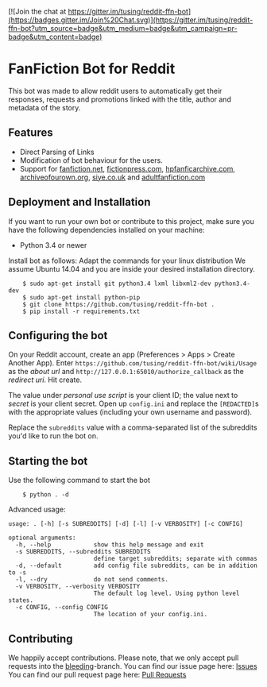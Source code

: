 [![Join the chat at https://gitter.im/tusing/reddit-ffn-bot](https://badges.gitter.im/Join%20Chat.svg)](https://gitter.im/tusing/reddit-ffn-bot?utm_source=badge&utm_medium=badge&utm_campaign=pr-badge&utm_content=badge)

# FanFiction Bot for Reddit
This bot was made to allow reddit users to automatically get
their responses, requests and promotions linked with the title,
author and metadata of the story.

## Features
* Direct Parsing of Links
* Modification of bot behaviour for the users.
* Support for [fanfiction.net][ffn], [fictionpress.com][fp],
  [hpfanficarchive.com][ffa], [archiveofourown.org][ao3], [siye.co.uk][siye] and
  [adultfanfiction.com][aff]

## Deployment and Installation
If you want to run your own bot or contribute to this project, make sure
you have the following dependencies installed on your machine:

* Python 3.4 or newer

Install bot as follows:
Adapt the commands for your linux distribution
We assume Ubuntu 14.04 and you are inside your desired installation
directory.

```
    $ sudo apt-get install git python3.4 lxml libxml2-dev python3.4-dev
    $ sudo apt-get install python-pip
    $ git clone https://github.com/tusing/reddit-ffn-bot .
    $ pip install -r requirements.txt
```


## Configuring the bot
On your Reddit account, create an app (Preferences > Apps > Create Another App). Enter `https://github.com/tusing/reddit-ffn-bot/wiki/Usage` as the *about url* and `http://127.0.0.1:65010/authorize_callback` as the *redirect uri*. Hit create.

The value under *personal use script* is your client ID; the value next to *secret* is your client secret. Open up `config.ini` and replace the `[REDACTED]`s with the appropriate values (including your own username and password).

Replace the `subreddits` value with a comma-separated list of the subreddits you'd like to run the bot on.


## Starting the bot
Use the following command to start the bot
```
    $ python . -d
```

Advanced usage:

```
usage: . [-h] [-s SUBREDDITS] [-d] [-l] [-v VERBOSITY] [-c CONFIG]

optional arguments:
  -h, --help            show this help message and exit
  -s SUBREDDITS, --subreddits SUBREDDITS
                        define target subreddits; separate with commas
  -d, --default         add config file subreddits, can be in addition to -s
  -l, --dry             do not send comments.
  -v VERBOSITY, --verbosity VERBOSITY
                        The default log level. Using python level states.
  -c CONFIG, --config CONFIG
                        The location of your config.ini.
```


## Contributing
We happily accept contributions. Please note, that we only accept pull
requests into the [bleeding][github:bleeding]-branch.
You can find our issue page here: [Issues][github:issues]
You can find our pull request page here: [Pull Requests][github:pull-requests]


[ffn]: https://www.fanfiction.net/
[fp]:  https://www.fictionpress.com/
[ffa]: http://hpfanficarchive.com/
[ao3]: http://archiveofown.org/
[aff]: http://www.adultfanfiction.net/
[siye]: http://www.siye.co.uk/

[github:bleeding]:      https://github.com/tusing/reddit-ffn-bot/tree/bleeding
[github:issues]:        https://github.com/tusing/reddit-ffn-bot/issues
[github:pull-requests]: https://github.com/tusing/reddit-ffn-bot/pulls 
